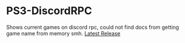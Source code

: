 # PS3-DiscordRPC
Shows current games on discord rpc, could not find docs from getting game name from memory smh. [Latest Release](https://github.com/hibikidesu/PS3-DiscordRPC/releases/latest)